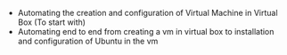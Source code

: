 - Automating the creation and configuration of Virtual Machine in Virtual Box (To start with)
- Automating end to end from creating a vm in virtual box to installation and configuration of Ubuntu in the vm